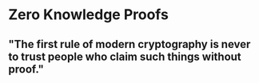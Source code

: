 # Zero Knowledge Proofs
## "The first rule of modern cryptography is never to trust people who claim such things without proof."






